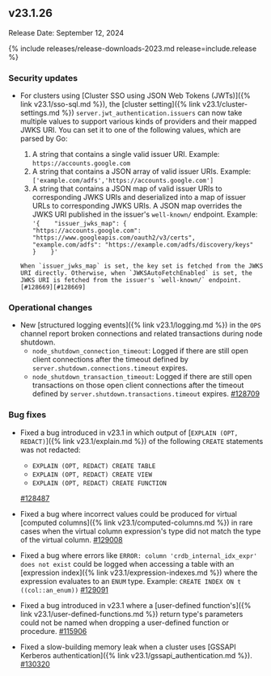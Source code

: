## v23.1.26

Release Date: September 12, 2024

{% include releases/release-downloads-2023.md release=include.release %}
<h3 id="v23-1-26-security-updates">Security updates</h3>

- For clusters using [Cluster SSO using JSON Web Tokens (JWTs)]({% link v23.1/sso-sql.md %}), the [cluster setting]({% link v23.1/cluster-settings.md %}) `server.jwt_authentication.issuers` can now take multiple values to support various kinds of providers and their mapped JWKS URI. You can set it to one of the following values, which are parsed by Go:
    1. A string that contains a single valid issuer URI. Example: `https://accounts.google.com`
    1. A string that contains a JSON array of valid issuer URIs. Example: `['example.com/adfs','https://accounts.google.com']`
    1. A string that contains a JSON map of valid issuer URIs to corresponding JWKS URIs and deserialized into a map of issuer URLs to corresponding JWKS URIs. A JSON map overrides the JWKS URI published in the issuer's `well-known/` endpoint. Example: `'{    "issuer_jwks_map": {        "https://accounts.google.com": "https://www.googleapis.com/oauth2/v3/certs",        "example.com/adfs": "https://example.com/adfs/discovery/keys"     }    }'`

      When `issuer_jwks_map` is set, the key set is fetched from the JWKS URI directly. Otherwise, when `JWKSAutoFetchEnabled` is set, the JWKS URI is fetched from the issuer's `well-known/` endpoint. [#128669][#128669]

<h3 id="v23-1-26-operational-changes">Operational changes</h3>

- New [structured logging events]({% link v23.1/logging.md %}) in the `OPS` channel report broken connections and related transactions during node shutdown.
    - `node_shutdown_connection_timeout`: Logged if there are still open client connections after the timeout defined by `server.shutdown.connections.timeout` expires.
    - `node_shutdown_transaction_timeout`: Logged if there are still open transactions on those open client connections after the timeout defined by `server.shutdown.transactions.timeout` expires. [#128709][#128709]

<h3 id="v23-1-26-bug-fixes">Bug fixes</h3>

- Fixed a bug introduced in v23.1 in which output of [`EXPLAIN (OPT, REDACT)`]({% link v23.1/explain.md %}) of the following `CREATE` statements was not redacted:
    - `EXPLAIN (OPT, REDACT) CREATE TABLE`
    - `EXPLAIN (OPT, REDACT) CREATE VIEW`
    - `EXPLAIN (OPT, REDACT) CREATE FUNCTION`

    [#128487][#128487]

- Fixed a bug where incorrect values could be produced for virtual [computed columns]({% link v23.1/computed-columns.md %}) in rare cases when the virtual column expression's type did not match the type of the virtual column. [#129008][#129008]
- Fixed a bug where errors like `ERROR: column 'crdb_internal_idx_expr' does not exist` could be logged when accessing a table with an [expression index]({% link v23.1/expression-indexes.md %}) where the expression evaluates to an `ENUM` type. Example: `CREATE INDEX ON t ((col::an_enum))` [#129091][#129091]
- Fixed a bug introduced in v23.1 where a [user-defined function's]({% link v23.1/user-defined-functions.md %}) return type's parameters could not be named when dropping a user-defined function or procedure. [#115906][#115906]
- Fixed a slow-building memory leak when a cluster uses [GSSAPI Kerberos authentication]({% link v23.1/gssapi_authentication.md %}). [#130320][#130320]

[#115906]: https://github.com/cockroachdb/cockroach/pull/115906
[#128487]: https://github.com/cockroachdb/cockroach/pull/128487
[#128669]: https://github.com/cockroachdb/cockroach/pull/128669
[#128709]: https://github.com/cockroachdb/cockroach/pull/128709
[#129008]: https://github.com/cockroachdb/cockroach/pull/129008
[#129091]: https://github.com/cockroachdb/cockroach/pull/129091
[#130320]: https://github.com/cockroachdb/cockroach/pull/130320
